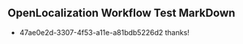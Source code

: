 ## OpenLocalization Workflow Test MarkDown
* 47ae0e2d-3307-4f53-a11e-a81bdb5226d2 thanks!

<!--HONumber=Aug16_HO1-->


